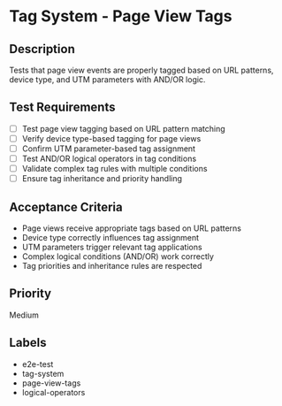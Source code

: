 # Tag System - Page View Tags

## Description
Tests that page view events are properly tagged based on URL patterns, device type, and UTM parameters with AND/OR logic.

## Test Requirements
- [ ] Test page view tagging based on URL pattern matching
- [ ] Verify device type-based tagging for page views
- [ ] Confirm UTM parameter-based tag assignment
- [ ] Test AND/OR logical operators in tag conditions
- [ ] Validate complex tag rules with multiple conditions
- [ ] Ensure tag inheritance and priority handling

## Acceptance Criteria
- Page views receive appropriate tags based on URL patterns
- Device type correctly influences tag assignment
- UTM parameters trigger relevant tag applications
- Complex logical conditions (AND/OR) work correctly
- Tag priorities and inheritance rules are respected

## Priority
Medium

## Labels
- e2e-test
- tag-system
- page-view-tags
- logical-operators